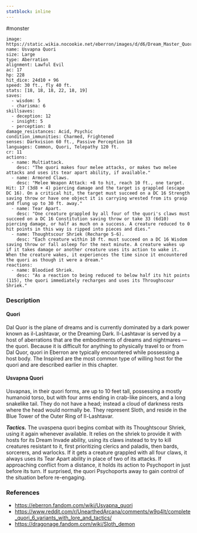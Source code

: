 ```yaml
---
statblock: inline
---
```

 #monster 

```statblock
image: https://static.wikia.nocookie.net/eberron/images/d/d6/Dream_Master_Quori.jpg
name: Usvapna Quori
size: Large
type: Aberration
alignment: Lawful Evil
ac: 17
hp: 228
hit_dice: 24d10 + 96
speed: 30 ft., fly 40 ft.
stats: [18, 18, 18, 22, 18, 19]
saves:
  - wisdom: 5
  - charisma: 6
skillsaves:
  - deception: 12
  - insight: 5
  - perception: 8
damage_resistances: Acid, Psychic
condition_immunities: Charmed, Frightened
senses: Darkvision 60 ft., Passive Perception 18
languages: Common, Quori, Telepathy 120 ft.
cr: 11
actions:
  - name: Multiattack.
    desc: "The quori makes four melee attacks, or makes two melee attacks and uses its tear apart ability, if available."
  - name: Armored Claws.
    desc: "Melee Weapon Attack: +8 to hit, reach 10 ft., one target. Hit: 17 (3d8 + 4) piercing damage and the target is grappled (escape DC 16). On a critical hit, the target must succeed on a DC 16 Strength saving throw or have one object it is carrying wrested from its grasp and flung up to 30 ft. away."
  - name: Tear Apart.
    desc: "One creature grappled by all four of the quori's claws must succeed on a DC 16 Constitution saving throw or take 33 (6d10) piercing damage, or half as much on a success. A creature reduced to 0 hit points in this way is ripped into pieces and dies."
  - name: Thoughtscour Shriek (Recharge 5-6).
    desc: "Each creature within 10 ft. must succeed on a DC 16 Wisdom saving throw or fall asleep for the next minute. A creature wakes up if it takes damage or another creature uses its action to wake it. When the creature wakes, it experiences the time since it encountered the quori as though it were a dream."
reactions:
  - name: Bloodied Shriek.
    desc: "As a reaction to being reduced to below half its hit points (115), the quori immediately recharges and uses its Throughscour Shriek."
```

### Description

#### Quori

Dal Quor is the plane of dreams and is currently dominated by a dark power known as il-Lashtavar, or the Dreaming Dark. Il-Lashtavar is served by a host of aberrations that are the embodiments of dreams and nightmares — the quori. Because it is difficult for anything to physically travel to or from Dal Quor, quori in Eberron are typically encountered while possessing a host body. The Inspired are the most common type of willing host for the quori and are described earlier in this chapter.

#### Usvapna Quori

Usvapnas, in their quori forms, are up to 10 feet tall, possessing a mostly humanoid torso, but with four arms ending in crab-like pincers, and a long snakelike tail. They do not have a head; instead a cloud of darkness rests where the head would normally be. They represent Sloth, and reside in the Blue Tower of the Outer Ring of Il-Lashtavar.

***Tactics.*** The uvaspena quori begins combat with its Thoughtscour Shriek, using it again whenever available. It relies on the shriek to provide it with hosts for its Dream Invade ability, using its claws instead to try to kill creatures resistant to it, first prioritizing clerics and paladis, then bards, sorcerers, and warlocks. If it gets a creature grappled with all four claws, it always uses its Tear Apart ability in place of two of its attacks.
If approaching conflict from a distance, it holds its action to Psychoport in just before its turn. If surprised, the quori Psychoports away to gain control of the situation before re-engaging.

### References

* https://eberron.fandom.com/wiki/Usvapna_quori
* https://www.reddit.com/r/UnearthedArcana/comments/w9q4lt/complete_quori_6_variants_with_lore_and_tactics/
* https://dragonage.fandom.com/wiki/Sloth_demon
